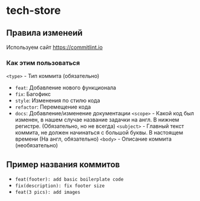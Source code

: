 # tech-store
## Правила изменеий
Используем сайт https://commitlint.io

### Как этим пользоваться
`<type>` - Тип коммита (обязательно)
  - `feat`: Добавление нового функционала
  - `fix`: Багофикс
  - `style`: Изменения по стилю кода
  - `refactor`: Перемещение кода
  - `docs`: Добавление/изменение документации
`<scope>` - Какой код был изменен, в нашем случае название задачки на англ. В нижнем регистре. (Обязательно, но не всегда)
`<subject>` - Главный текст коммита, не должен начинаться с большой буквы. В настоящем времени (На англ, обязательно)
`<body>` - Описание коммита (необязательно)
## Пример названия коммитов
  - `feat(footer): add basic boilerplate code`
  - `fix(description): fix footer size`
  - `feat(3 pics): add images`
